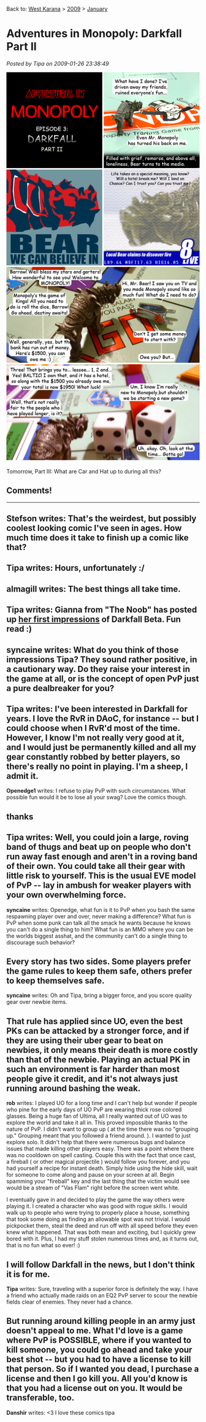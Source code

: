 Back to: [West Karana](/posts/westkarana.md) > [2009](/posts/2009/westkarana.md) > [January](./westkarana.md)
# Adventures in Monopoly: Darkfall Part II

*Posted by Tipa on 2009-01-26 23:38:49*

![](../../../uploads/2009/01/beargoespublic.jpg "beargoespublic")

Tomorrow, Part III: What are Car and Hat up to during all this?

## Comments!
---
**Stefson** writes: That's the weirdest, but possibly coolest looking comic I've seen in ages. How much time does it take to finish up a comic like that?
---
**Tipa** writes: Hours, unfortunately :/
---
**almagill** writes: The best things all take time.
---
**Tipa** writes: Gianna from "The Noob" has posted up [her first impressions](http://beta.thenoobcomic.com/df_preview/intro.html) of Darkfall Beta. Fun read :)
---
**syncaine** writes: What do you think of those impressions Tipa? They sound rather positive, in a cautionary way. Do they raise your interest in the game at all, or is the concept of open PvP just a pure dealbreaker for you?
---
**Tipa** writes: I've been interested in Darkfall for years. I love the RvR in DAoC, for instance -- but I could choose when I RvR'd most of the time. However, I know I'm not really very good at it, and I would just be permanently killed and all my gear constantly robbed by better players, so there's really no point in playing. I'm a sheep, I admit it.
---
**Openedge1** writes: I refuse to play PvP with such circumstances. What possible fun would it be to lose all your swag? 
Love the comics though.

thanks
---
**Tipa** writes: Well, you could join a large, roving band of thugs and beat up on people who don't run away fast enough and aren't in a roving band of their own. You could take all their gear with little risk to yourself. This is the usual EVE model of PvP -- lay in ambush for weaker players with your own overwhelming force.
---
**syncaine** writes: Openedge, what fun is it to PvP when you bash the same respawning player over and over, never making a difference? What fun is PvP when some punk can talk all the smack he wants because he knows you can't do a single thing to him? What fun is an MMO where you can be the worlds biggest asshat, and the community can't do a single thing to discourage such behavior?

Every story has two sides. Some players prefer the game rules to keep them safe, others prefer to keep themselves safe.
---
**syncaine** writes: Oh and Tipa, bring a bigger force, and you score quality gear over newbie items. 

That rule has applied since UO, even the best PKs can be attacked by a stronger force, and if they are using their uber gear to beat on newbies, it only means their death is more costly than that of the newbie. Playing an actual PK in such an environment is far harder than most people give it credit, and it's not always just running around bashing the weak.
---
**rob** writes: I played UO for a long time and I can't help but wonder if people who pine for the early days of UO PvP are wearing thick rose colored glasses. Being a huge fan of Ultima, all I really wanted out of UO was to explore the world and take it all in. This proved impossible thanks to the nature of PvP. I didn't want to group up ( at the time there was no "grouping up." Grouping meant that you followed a friend around. ). I wanted to just explore solo. It didn't help that there were numerous bugs and balance issues that made killing other players easy. There was a point where there was no cooldown on spell casting. Couple this with the fact that once cast, a fireball ( or other magical projectile ) would follow you forever, and you had yourself a recipe for instant death. Simply hide using the hide skill, wait for someone to come along and pause on your screen at all. Begin spamming your "fireball" key and the last thing that the victim would see would be a stream of "Vas Flam" right before the screen went white.

I eventually gave in and decided to play the game the way others were playing it. I created a character who was good with rogue skills. I would walk up to people who were trying to properly place a house, something that took some doing as finding an allowable spot was not trivial. I would pickpocket them, steal the deed and run off with all speed before they even knew what happened. That was both mean and exciting, but I quickly grew bored with it. Plus, I had my stuff stolen numerous times and, as it turns out, that is no fun what so ever! :)

I will follow Darkfall in the news, but I don't think it is for me.
---
**Tipa** writes: Sure, traveling with a superior force is definitely the way. I have a friend who actually made raids on an EQ2 PvP server to scour the newbie fields clear of enemies. They never had a chance.

But running around killing people in an army just doesn't appeal to me. What I'd love is a game where PvP is POSSIBLE, where if you wanted to kill someone, you could go ahead and take your best shot -- but you had to have a license to kill that person. So if I wanted you dead, I purchase a license and then I go kill you. All you'd know is that you had a license out on you. It would be transferable, too.
---
**Danshir** writes: <3 I love these comics tipa
